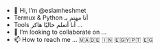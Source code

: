 - 👋 Hi, I’m @eslamheshmet
- Termux & Python أنا مهتم بـ 
- Tools أنا أتعلم حاليًا هاكر ...
- 💞️ I’m looking to collaborate on ...
- 📫 How to reach me ...
🇲​🇦​🇩​🇪​ 🇮​🇳​ 🇪​🇬​🇾​🇵​🇹​ 🇪🇬 
<!---
eslamheshmet/eslamheshmet is a ✨ special ✨ repository because its `README.md` (this file) appears on your GitHub profile.
You can click the Preview link to take a look at your changes.
--->
